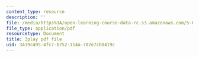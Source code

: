 ```yaml
---
content_type: resource
description: ''
file: /media/https%3A/open-learning-course-data-rc.s3.amazonaws.com/5-61-physical-chemistry-fall-2017/3439c4954fc7b752114a702e7cb0419c_zwH9MjZl3v4.pdf
file_type: application/pdf
resourcetype: Document
title: 3play pdf file
uid: 3439c495-4fc7-b752-114a-702e7cb0419c
---
```

